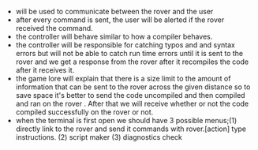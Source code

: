 - will be used to communicate between the rover and the user
- after every command is sent, the user will be alerted if the rover received the command.
- the controller will behave similar to how a compiler behaves.
- the controller will be responsible for catching typos and and syntax errors but will not be able to catch run time errors until it is sent to the rover and we get a response from the rover after it recompiles the code after it receives it. 
- the game lore will explain that there is a size limit to the amount of information that can be sent to the rover across the given distance so to save space it's better to send the code uncompiled and then compiled and ran on the rover . After that we will receive whether or not the code compiled successfully on the rover or not.
- when the terminal is first open we should have 3 possible menus;(1) directly link to the rover and send it commands with rover.[action] type instructions.
(2) script  maker 
(3) diagnostics check